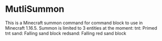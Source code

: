# MutliSummon
This is a Minecraft summon command for command block to use in Minecraft 1.16.5.
Summon is limited to 3 entities at the moment:
  tnt: Primed tnt
  sand: Falling sand block
  redsand: Falling red sand block
